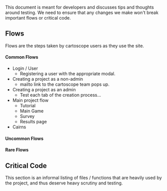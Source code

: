 This document is meant for developers and discusses tips and thoughts around testing. We need to ensure that any changes we make won't break important flows or critical code.

Flows
-----

Flows are the steps taken by cartoscope users as they use the site.

#### Common Flows

 - Login / User 
   - Registering a user with the appropriate modal.
 - Creating a project as a non-admin
   - mailto link to the cartoscope team pops up.
 - Creating a project as an admin
   - Test each tab of the creation process...
 - Main project flow
   - Tutorial
   - Main Game
   - Survey
   - Results page
 - Cairns

#### Uncommon Flows

#### Rare Flows

Critical Code
-------------

This section is an informal listing of files / functions that are heavily used by the project, and thus deserve heavy scrutiny and testing.
